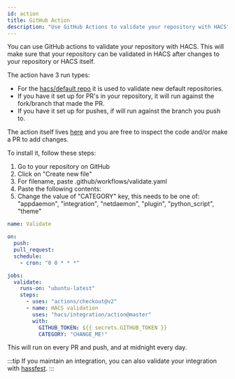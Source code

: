 ```yaml
---
id: action
title: GitHub Action
description: "Use GitHub Actions to validate your repository with HACS"
---
```


You can use GitHub actions to validate your repository with HACS.
This will make sure that your repository can be validated in HACS after changes to your repository or HACS itself.


The action have 3 run types:

- For the [hacs/default repo](https://github.com/hacs/default) it is used to validate new default repositories.
- If you have it set up for PR's in your repository, it will run against the fork/branch that made the PR.
- If you have it set up for pushes, if will run against the branch you push to.

The action itself lives [here](https://github.com/hacs/integration/tree/master/action) and you are free to inspect the code and/or make a PR to add changes.

To install it, follow these steps:

1. Go to your repository on GitHub
1. Click on "Create new file"
1. For filename, paste .github/workflows/validate.yaml
1. Paste the following contents:
1. Change the value of "CATEGORY" key, this needs to be one of: "appdaemon", "integration", "netdaemon", "plugin", "python_script", "theme"

```yaml .github/workflows/validate.yml
name: Validate

on:
  push:
  pull_request:
  schedule:
    - cron: "0 0 * * *"

jobs:
  validate:
    runs-on: "ubuntu-latest"
    steps:
      - uses: "actions/checkout@v2"
      - name: HACS validation
        uses: "hacs/integration/action@master"
        with:
          GITHUB_TOKEN: ${{ secrets.GITHUB_TOKEN }}
          CATEGORY: "CHANGE_ME!"
```

This will run on every PR and push, and at midnight every day.

:::tip
If you maintain an integration, you can also validate your integration with [hassfest](https://developers.home-assistant.io/blog/2020/04/16/hassfest).
:::
